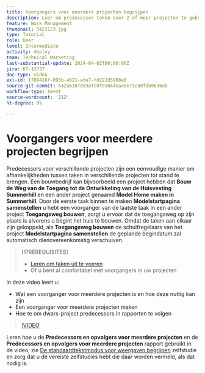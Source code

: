 ```yaml
---
title: Voorgangers voor meerdere projecten begrijpen
description: Leer om predecessor taken over 2 of meer projecten te gebruiken en te houden.
feature: Work Management
thumbnail: 3422123.jpg
type: Tutorial
role: User
level: Intermediate
activity: deploy
team: Technical Marketing
last-substantial-update: 2024-04-02T00:00:00Z
jira: KT-13737
doc-type: video
exl-id: 1789418f-095b-4621-afe7-fd222d5908e8
source-git-commit: 642a6107dd3afc8f010445aa5e71c8dfdb9636eb
workflow-type: tm+mt
source-wordcount: '212'
ht-degree: 0%

---
```


# Voorgangers voor meerdere projecten begrijpen

Predecessors voor verschillende projecten zijn een eenvoudige manier om afhankelijkheden tussen taken in verschillende projecten tot stand te brengen. Een bouwbedrijf kan bijvoorbeeld een project hebben dat **Bouw de Weg van de Toegang tot de Ontwikkeling van de Huisvesting Summerhill** en een ander project genaamd **Model Home maken in Summerhill**. Door de eerste taak binnen te maken **Modelstartpagina samenstellen** u hebt een voorganger van de laatste taak in een ander project **Toegangsweg bouwen**, zorgt u ervoor dat de toegangsweg op zijn plaats is alvorens u begint het huis te bouwen. Omdat de taken aan elkaar zijn gekoppeld, als **Toegangsweg bouwen** de schuifregelaars van het project **Modelstartpagina samenstellen** de geplande begindatum zal automatisch dienovereenkomstig verschuiven.

>[!PREREQUISITES]
>
>* [Leren om taken uit te voeren](https://experienceleague.adobe.com/docs/workfront-learn/tutorials-workfront/manage-work/tasks/learn-to-sequence-tasks.html?lang=en)
>* Of u bent al comfortabel met voorgangers in uw projecten


In deze video leert u:

* Wat een voorganger voor meerdere projecten is en hoe deze nuttig kan zijn
* Een voorganger voor meerdere projecten maken
* Hoe te om dwars-project predecessors in rapporten te volgen

>[!VIDEO](https://video.tv.adobe.com/v/3422123/?quality=12&learn=on)

Leren hoe u de **Predecessors en opvolgers voor meerdere projecten** en de **Predecessors en opvolgers voor meerdere projecten** rapport gebruikt in de video, zie [De standaardtekstmodus voor weergaven begrijpen](https://experienceleague.adobe.com/docs/workfront-learn/tutorials-workfront/reporting/intermediate-reporting/basic-text-mode-for-views.html?lang=en) zelfstudie en zorg dat u de vereiste zelfstudies hebt die daar worden vermeld, als dat nodig is.

